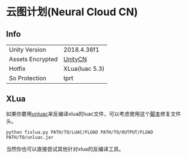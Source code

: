 # 云图计划(Neural Cloud CN)

## Info

| | |
| - | - |
| Unity Version | 2018.4.36f1 |
| Assets Encrypted | [UnityCN](../../Info/UnityCN/UnityCN.md) |
| Hotfix | XLua(luac 5.3) |
| So Protection | tprt |

## XLua

如果你要用[unluac](https://sourceforge.net/projects/unluac/)来反编译xlua的luac文件，可以考虑使用这个[脚本](fixlua.py)修复文件头。
```shell
python fixlua.py PATH/TO/LUAC/FLOAD PATH/TO/OUTPUT/FLOAD PATH/TO/unluac.jar
```
当然你也可以直接尝试其他针对xlua的反编译工具。